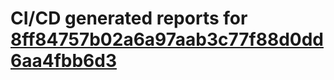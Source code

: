 # CI/CD generated reports for [8ff84757b02a6a97aab3c77f88d0dd6aa4fbb6d3](https://github.com/hydephp/develop/commit/8ff84757b02a6a97aab3c77f88d0dd6aa4fbb6d3)
